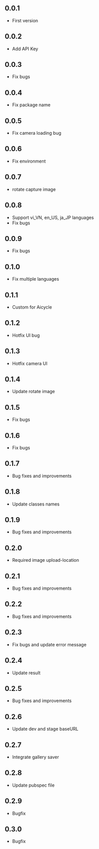 ## 0.0.1

* First version

## 0.0.2

* Add API Key

## 0.0.3

* Fix bugs

## 0.0.4

* Fix package name

## 0.0.5

* Fix camera loading bug

## 0.0.6

* Fix environment

## 0.0.7

* rotate capture image

## 0.0.8

* Support vi_VN, en_US, ja_JP languages
* Fix bugs

## 0.0.9

* Fix bugs

## 0.1.0

* Fix multiple languages

## 0.1.1

* Custom for Aicycle

## 0.1.2

* Hotfix UI bug

## 0.1.3

* Hotfix camera UI

## 0.1.4

* Update rotate image

## 0.1.5

* Fix bugs

## 0.1.6

* Fix bugs

## 0.1.7

* Bug fixes and improvements

## 0.1.8

* Update classes names

## 0.1.9

* Bug fixes and improvements 

## 0.2.0

* Required image upload-location

## 0.2.1

* Bug fixes and improvements

## 0.2.2

* Bug fixes and improvements

## 0.2.3

* Fix bugs and update error message

## 0.2.4

* Update result

## 0.2.5

* Bug fixes and improvements

## 0.2.6

* Update dev and stage baseURL

## 0.2.7

* Integrate gallery saver

## 0.2.8

* Update pubspec file

## 0.2.9

* Bugfix

## 0.3.0

* Bugfix